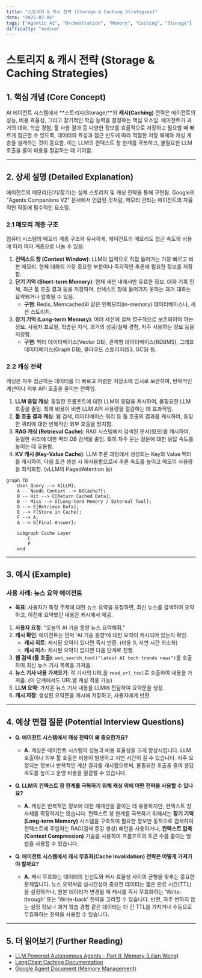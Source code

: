 ```yaml
---
title: "스토리지 & 캐시 전략 (Storage & Caching Strategies)"
date: "2025-07-06"
tags: ["Agentic AI", "Orchestration", "Memory", "Caching", "Storage"]
difficulty: "medium"
---
```


# 스토리지 & 캐시 전략 (Storage & Caching Strategies)

## 1. 핵심 개념 (Core Concept)

AI 에이전트 시스템에서 **스토리지(Storage)**와 **캐시(Caching)** 전략은 에이전트의 성능, 비용 효율성, 그리고 장기적인 학습 능력을 결정하는 핵심 요소임. 에이전트가 과거의 대화, 학습 경험, 툴 사용 결과 등 다양한 정보를 효율적으로 저장하고 필요할 때 빠르게 접근할 수 있도록, 데이터의 특성과 접근 빈도에 따라 적절한 저장 매체와 캐싱 계층을 설계하는 것이 중요함. 이는 LLM의 컨텍스트 창 한계를 극복하고, 불필요한 LLM 호출을 줄여 비용을 절감하는 데 기여함.

---

## 2. 상세 설명 (Detailed Explanation)

에이전트의 메모리(단기/장기)는 실제 스토리지 및 캐싱 전략을 통해 구현됨. Google의 "Agents Companions V2" 문서에서 언급된 것처럼, 메모리 관리는 에이전트의 자율적인 작동에 필수적인 요소임.

### 2.1 메모리 계층 구조

컴퓨터 시스템의 메모리 계층 구조와 유사하게, 에이전트의 메모리도 접근 속도와 비용에 따라 여러 계층으로 나눌 수 있음.

1.  **컨텍스트 창 (Context Window)**: LLM의 입력으로 직접 들어가는 가장 빠르고 비싼 메모리. 현재 대화의 가장 중요한 부분이나 즉각적인 추론에 필요한 정보를 저장함.
2.  **단기 기억 (Short-term Memory)**: 현재 세션 내에서만 유효한 정보. 대화 기록 전체, 최근 툴 호출 결과 등을 저장하며, 컨텍스트 창에 들어가지 못하는 과거 대화는 요약되거나 압축될 수 있음.
    *   **구현**: Redis, Memcached와 같은 인메모리(in-memory) 데이터베이스나, 세션 스토리지.
3.  **장기 기억 (Long-term Memory)**: 여러 세션에 걸쳐 영구적으로 보존되어야 하는 정보. 사용자 프로필, 학습된 지식, 과거의 성공/실패 경험, 자주 사용하는 정보 등을 저장함.
    *   **구현**: 벡터 데이터베이스(Vector DB), 관계형 데이터베이스(RDBMS), 그래프 데이터베이스(Graph DB), 클라우드 스토리지(S3, GCS) 등.

### 2.2 캐싱 전략

캐싱은 자주 접근하는 데이터를 더 빠르고 저렴한 저장소에 임시로 보관하여, 반복적인 계산이나 외부 API 호출을 줄이는 전략임.

1.  **LLM 응답 캐싱**: 동일한 프롬프트에 대한 LLM의 응답을 캐시하여, 불필요한 LLM 호출을 줄임. 특히 비용이 비싼 LLM API 사용량을 절감하는 데 효과적임.
2.  **툴 호출 결과 캐싱**: 웹 검색, 데이터베이스 쿼리 등 툴 호출의 결과를 캐시하여, 동일한 쿼리에 대한 반복적인 외부 호출을 방지함.
3.  **RAG 캐싱 (Retrieval Cache)**: RAG 시스템에서 검색된 문서(청크)를 캐시하여, 동일한 쿼리에 대한 벡터 DB 검색을 줄임. 특히 자주 묻는 질문에 대한 응답 속도를 높이는 데 유용함.
4.  **KV 캐시 (Key-Value Cache)**: LLM 추론 과정에서 생성되는 Key와 Value 벡터를 캐시하여, 다음 토큰 생성 시 재사용함으로써 추론 속도를 높이고 메모리 사용량을 최적화함. (vLLM의 PagedAttention 등)

```mermaid
graph TD
    User_Query --> A[LLM];
    A -- Needs Context --> B{Cache?};
    B -- Hit --> C[Return Cached Data];
    B -- Miss --> D[Long-term Memory / External Tool];
    D --> E[Retrieve Data];
    E --> F[Store in Cache];
    F --> A;
    A --> G[Final Answer];

    subgraph Cache Layer
        C
        F
    end
```

---

## 3. 예시 (Example)

### 사용 사례: 뉴스 요약 에이전트

*   **목표**: 사용자가 특정 주제에 대한 뉴스 요약을 요청하면, 최신 뉴스를 검색하여 요약하고, 이전에 요약했던 내용은 캐시에서 제공.

1.  **사용자 요청**: "오늘의 AI 기술 동향 뉴스 요약해줘."
2.  **캐시 확인**: 에이전트는 먼저 'AI 기술 동향'에 대한 요약이 캐시되어 있는지 확인.
    *   **캐시 히트**: 캐시된 요약이 있다면 즉시 반환. (비용 0, 지연 시간 최소화)
    *   **캐시 미스**: 캐시된 요약이 없다면 다음 단계로 진행.
3.  **웹 검색 (툴 호출)**: `web_search_tool("latest AI tech trends news")`를 호출하여 최신 뉴스 기사 목록을 가져옴.
4.  **뉴스 기사 내용 가져오기**: 각 기사의 URL을 `read_url_tool`로 호출하여 내용을 가져옴. (이 단계에서도 URL별 캐싱 적용 가능)
5.  **LLM 요약**: 가져온 뉴스 기사 내용을 LLM에 전달하여 요약문을 생성.
6.  **캐시 저장**: 생성된 요약문을 캐시에 저장하고, 사용자에게 반환.

---

## 4. 예상 면접 질문 (Potential Interview Questions)

*   **Q. 에이전트 시스템에서 캐싱 전략이 왜 중요한가요?**
    *   **A.** 캐싱은 에이전트 시스템의 성능과 비용 효율성을 크게 향상시킵니다. LLM 호출이나 외부 툴 호출은 비용이 발생하고 지연 시간이 길 수 있습니다. 자주 요청되는 정보나 반복적인 계산 결과를 캐시함으로써, 불필요한 호출을 줄여 응답 속도를 높이고 운영 비용을 절감할 수 있습니다.

*   **Q. LLM의 컨텍스트 창 한계를 극복하기 위해 캐싱 외에 어떤 전략을 사용할 수 있나요?**
    *   **A.** 캐싱은 반복적인 정보에 대한 재계산을 줄이는 데 유용하지만, 컨텍스트 창 자체를 확장하지는 않습니다. 컨텍스트 창 한계를 극복하기 위해서는 **장기 기억(Long-term Memory)** 시스템을 구축하여 필요한 정보만 동적으로 검색하여 컨텍스트에 주입하는 RAG(검색 증강 생성) 패턴을 사용하거나, **컨텍스트 압축(Context Compression)** 기술을 사용하여 프롬프트의 토큰 수를 줄이는 방법을 사용할 수 있습니다.

*   **Q. 에이전트 시스템에서 캐시 무효화(Cache Invalidation) 전략은 어떻게 가져가야 할까요?**
    *   **A.** 캐시 무효화는 데이터의 신선도와 캐시 효율성 사이의 균형을 맞추는 중요한 문제입니다. 뉴스 요약처럼 실시간성이 중요한 데이터는 짧은 만료 시간(TTL)을 설정하거나, 원본 데이터가 변경될 때 캐시를 즉시 무효화하는 'Write-through' 또는 'Write-back' 전략을 고려할 수 있습니다. 반면, 자주 변하지 않는 설정 정보나 과거 학습 경험 같은 데이터는 더 긴 TTL을 가지거나 수동으로 무효화하는 전략을 사용할 수 있습니다.

---

## 5. 더 읽어보기 (Further Reading)

*   [LLM Powered Autonomous Agents - Part II: Memory (Lilian Weng)](https://lilianweng.github.io/posts/2023-06-23-agent/#memory)
*   [LangChain Caching Documentation](https://python.langchain.com/docs/modules/model_io/llms/llm_caching)
*   [Google Agent Document (Memory Management)](/docs/assets/files/agentic-ai/google_agent.md)